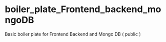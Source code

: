 # boiler_plate_Frontend_backend_mongoDB
Basic boiler plate for Frontend Backend and Mongo DB ( public )
